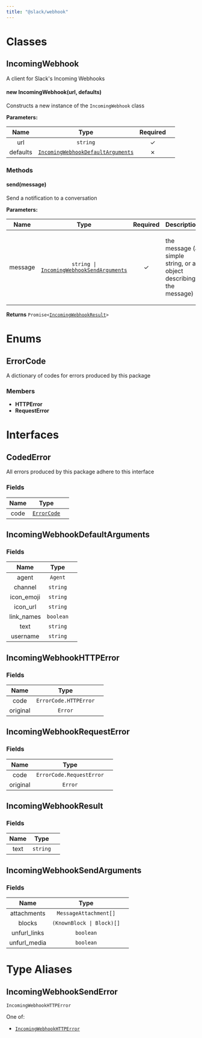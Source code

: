 ```yaml
---
title: "@slack/webhook"
---
```


<h1 id="classes" class="undefined auto-anchor-strong">Classes</h1>
<h2 id="incomingwebhook">IncomingWebhook</h2>
<p>A client for Slack's Incoming Webhooks</p>
<h4>new IncomingWebhook(url, defaults)</h4>
<p>Constructs a new instance of the <code>IncomingWebhook</code> class</p>
<strong>Parameters:</strong>
<table>
<thead>
<tr>
<th align="center">Name</th>
<th align="center">Type</th>
<th align="center">Required</th>
<th></th>
</tr>
</thead>
<tbody>
<tr>
<td align="center">url</td>
<td align="center"><code>string</code></td>
<td align="center">✓</td>
<td></td>
</tr>
<tr>
<td align="center">defaults</td>
<td align="center"><code><a href="#incomingwebhookdefaultarguments" title="">IncomingWebhookDefaultArguments</a></code></td>
<td align="center">✗</td>
<td></td>
</tr>
</tbody>
</table>
<h3>Methods</h3>
<h4>send(message)</h4>
<p>Send a notification to a conversation</p>
<strong>Parameters:</strong>
<table>
<thead>
<tr>
<th align="center">Name</th>
<th align="center">Type</th>
<th align="center">Required</th>
<th>Description</th>
</tr>
</thead>
<tbody>
<tr>
<td align="center">message</td>
<td align="center"><code>string | <a href="#incomingwebhooksendarguments" title="">IncomingWebhookSendArguments</a></code></td>
<td align="center">✓</td>
<td><p>the message (a simple string, or an object describing the message)</p></td>
</tr>
</tbody>
</table>
<p><strong>Returns</strong> <code>Promise&#x3C;<a href="#incomingwebhookresult" title="">IncomingWebhookResult</a>></code></p>
<h1 id="enums" class="undefined auto-anchor-strong">Enums</h1>
<h2 id="errorcode">ErrorCode</h2>
<p>A dictionary of codes for errors produced by this package</p>
<h3>Members</h3>
<ul>
<li><strong>HTTPError</strong></li>
<li><strong>RequestError</strong></li>
</ul>
<h1 id="interfaces" class="undefined auto-anchor-strong">Interfaces</h1>
<h2 id="codederror">CodedError</h2>
<p>All errors produced by this package adhere to this interface</p>
<h3>Fields</h3>
<table>
<thead>
<tr>
<th align="center">Name</th>
<th align="center">Type</th>
<th></th>
</tr>
</thead>
<tbody>
<tr>
<td align="center">code</td>
<td align="center"><code><a href="#errorcode" title="">ErrorCode</a></code></td>
<td></td>
</tr>
</tbody>
</table>
<h2 id="incomingwebhookdefaultarguments">IncomingWebhookDefaultArguments</h2>
<h3>Fields</h3>
<table>
<thead>
<tr>
<th align="center">Name</th>
<th align="center">Type</th>
<th></th>
</tr>
</thead>
<tbody>
<tr>
<td align="center">agent</td>
<td align="center"><code>Agent</code></td>
<td></td>
</tr>
<tr>
<td align="center">channel</td>
<td align="center"><code>string</code></td>
<td></td>
</tr>
<tr>
<td align="center">icon_emoji</td>
<td align="center"><code>string</code></td>
<td></td>
</tr>
<tr>
<td align="center">icon_url</td>
<td align="center"><code>string</code></td>
<td></td>
</tr>
<tr>
<td align="center">link_names</td>
<td align="center"><code>boolean</code></td>
<td></td>
</tr>
<tr>
<td align="center">text</td>
<td align="center"><code>string</code></td>
<td></td>
</tr>
<tr>
<td align="center">username</td>
<td align="center"><code>string</code></td>
<td></td>
</tr>
</tbody>
</table>
<h2 id="incomingwebhookhttperror">IncomingWebhookHTTPError</h2>
<h3>Fields</h3>
<table>
<thead>
<tr>
<th align="center">Name</th>
<th align="center">Type</th>
<th></th>
</tr>
</thead>
<tbody>
<tr>
<td align="center">code</td>
<td align="center"><code>ErrorCode.HTTPError</code></td>
<td></td>
</tr>
<tr>
<td align="center">original</td>
<td align="center"><code>Error</code></td>
<td></td>
</tr>
</tbody>
</table>
<h2 id="incomingwebhookrequesterror">IncomingWebhookRequestError</h2>
<h3>Fields</h3>
<table>
<thead>
<tr>
<th align="center">Name</th>
<th align="center">Type</th>
<th></th>
</tr>
</thead>
<tbody>
<tr>
<td align="center">code</td>
<td align="center"><code>ErrorCode.RequestError</code></td>
<td></td>
</tr>
<tr>
<td align="center">original</td>
<td align="center"><code>Error</code></td>
<td></td>
</tr>
</tbody>
</table>
<h2 id="incomingwebhookresult">IncomingWebhookResult</h2>
<h3>Fields</h3>
<table>
<thead>
<tr>
<th align="center">Name</th>
<th align="center">Type</th>
<th></th>
</tr>
</thead>
<tbody>
<tr>
<td align="center">text</td>
<td align="center"><code>string</code></td>
<td></td>
</tr>
</tbody>
</table>
<h2 id="incomingwebhooksendarguments">IncomingWebhookSendArguments</h2>
<h3>Fields</h3>
<table>
<thead>
<tr>
<th align="center">Name</th>
<th align="center">Type</th>
<th></th>
</tr>
</thead>
<tbody>
<tr>
<td align="center">attachments</td>
<td align="center"><code>MessageAttachment[]</code></td>
<td></td>
</tr>
<tr>
<td align="center">blocks</td>
<td align="center"><code>(KnownBlock | Block)[]</code></td>
<td></td>
</tr>
<tr>
<td align="center">unfurl_links</td>
<td align="center"><code>boolean</code></td>
<td></td>
</tr>
<tr>
<td align="center">unfurl_media</td>
<td align="center"><code>boolean</code></td>
<td></td>
</tr>
</tbody>
</table>
<h1 id="type-aliases" class="undefined auto-anchor-strong">Type Aliases</h1>
<h2 id="incomingwebhooksenderror">IncomingWebhookSendError</h2>
<pre><code class="language-ts">IncomingWebhookHTTPError</code></pre>
One of:
<ul>
<li><a href="#incomingwebhookhttperror" title=""><code>IncomingWebhookHTTPError</code></a></li>
</ul>